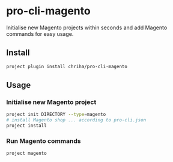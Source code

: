 # pro-cli-magento

Initialise new Magento projects within seconds and add Magento commands for easy usage.

## Install
```bash
project plugin install chriha/pro-cli-magento
```

## Usage

### Initialise new Magento project
```bash
project init DIRECTORY --type=magento
# install Magento shop ... according to pro-cli.json
project install
```

### Run Magento commands
```bash
project magento
```
